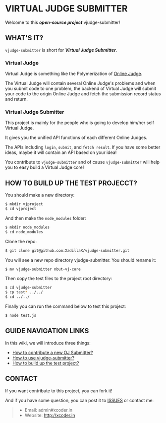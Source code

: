 # VIRTUAL JUDGE SUBMITTER

Welcome to this ***open-source project*** vjudge-submitter!

## WHAT'S IT?

`vjudge-submitter` is short for ***Virtual Judge Submitter***.

### Virtual Judge

Virtual Judge is something like the Polymerization of [Online Judge](http://en.wikipedia.org/wiki/Online_judge).

The Virtual Judge will contain several Online Judge's problems and when you submit code to one problem, the backend of Virtual Judge will submit your code to the origin Online Judge and fetch the submission record status and return.

### Virtual Judge Submitter

This project is mainly for the people who is going to develop him/her self Virtual Judge.

It gives you the unified API functions of each different Online Judges.

The APIs including `login`, `submit`, and `fetch result`. If you have some better ideas, maybe it will contain an API based on your idea!

You contribute to `vjudge-submitter` and of cause `vjudge-submitter` will help you to easy build a Virtual Judge core!

## HOW TO BUILD UP THE TEST PROJECCT?

You should make a new directory:

```bash
$ mkdir vjproject
$ cd vjproject
```

And then make the `node_modules` folder:

```bash
$ mkdir node_modules
$ cd node_modules
```

Clone the repo:

```bash
$ git clone git@github.com:XadillaX/vjudge-submitter.git
```

You will see a new repo directory vjudge-submitter. You should rename it:

```bash
$ mv vjudge-submitter nbut-vj-core
```

Then copy the test files to the project root directory:

```bash
$ cd vjudge-submitter
$ cp test* ../../
$ cd ../../
```

Finally you can run the command below to test this project:

```bash
$ node test.js
```

## GUIDE NAVIGATION LINKS

In this wiki, we will introduce three things:

+ [How to contribute a new OJ Submitter?](https://github.com/XadillaX/vjudge-submitter/wiki/How-to-contribute-a-new-OJ-Submitter%3F)
+ [How to use vjudge-submitter?](https://github.com/XadillaX/vjudge-submitter/wiki/How-to-use-vjudge-submitter%3F)
+ [How to build up the test project?](https://github.com/XadillaX/vjudge-submitter/wiki/How-to-build-up-the-tester-project%3F)

## CONTACT

If you want contribute to this project, you can fork it!

And if you have some question, you can post it to [ISSUES](issues) or contact me:

> + Email: admin#xcoder.in
> + Website: http://xcoder.in
